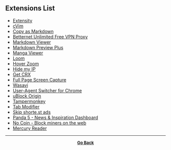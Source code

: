 ## Extensions List

  - [Extensity](https://chrome.google.com/webstore/detail/extensity/jjmflmamggggndanpgfnpelongoepncg)
  - [cVim](https://chrome.google.com/webstore/detail/cvim/ihlenndgcmojhcghmfjfneahoeklbjjh)  
  - [Copy as Markdown](https://chrome.google.com/webstore/detail/copy-as-markdown/fkeaekngjflipcockcnpobkpbbfbhmdn)  
  - [Betternet Unlimited Free VPN Proxy](https://chrome.google.com/webstore/detail/betternet-unlimited-free/gjknjjomckknofjidppipffbpoekiipm)  
  - [Markdown Viewer](https://chrome.google.com/webstore/detail/markdown-viewer/ckkdlimhmcjmikdlpkmbgfkaikojcbjk)  
  - [Markdown Preview Plus](https://chrome.google.com/webstore/detail/markdown-preview-plus/febilkbfcbhebfnokafefeacimjdckgl)  
  - [Manga Viewer](https://chrome.google.com/webstore/detail/manga-viewer/pklmemokeghpbhihhjepfobaajbonjkd)  
  - [Loom](https://chrome.google.com/webstore/detail/loom-video-recorder-scree/liecbddmkiiihnedobmlmillhodjkdmb)  
  - [Hover Zoom](https://chrome.google.com/webstore/detail/hover-zoom/nonjdcjchghhkdoolnlbekcfllmednbl)  
  - [Hide my IP](https://chrome.google.com/webstore/detail/hide-my-ip/pekcnopmdcbjdgmpnpkndppflpldnkkp)  
  - [Get CRX](https://chrome.google.com/webstore/detail/get-crx/dijpllakibenlejkbajahncialkbdkjc)  
  - [Full Page Screen Capture](https://chrome.google.com/webstore/detail/full-page-screen-capture/fdpohaocaechififmbbbbbknoalclacl)  
  - [Wasavi](https://chrome.google.com/webstore/detail/wasavi/dgogifpkoilgiofhhhodbodcfgomelhe)  
  - [User-Agent Switcher for Chrome](https://chrome.google.com/webstore/detail/user-agent-switcher-for-c/djflhoibgkdhkhhcedjiklpkjnoahfmg)  
  - [uBlock Origin](https://chrome.google.com/webstore/detail/ublock-origin/cjpalhdlnbpafiamejdnhcphjbkeiagm)  
  - [Tampermonkey](https://chrome.google.com/webstore/detail/tampermonkey/dhdgffkkebhmkfjojejmpbldmpobfkfo)  
  - [Tab Modifier](https://chrome.google.com/webstore/detail/tab-modifier/hcbgadmbdkiilgpifjgcakjehmafcjai)  
  - [Skip shorte.st ads](https://chrome.google.com/webstore/detail/skip-shortest-ads/bhgkdnnlhmefhnkfilcaaibapeepkfok)  
  - [Panda 5 - News & Inspiration Dashboard](https://chrome.google.com/webstore/detail/panda-5-news-inspiration/haafibkemckmbknhfkiiniobjpgkebko)  
  - [No Coin - Block miners on the web](https://chrome.google.com/webstore/detail/no-coin-block-miners-on-t/gojamcfopckidlocpkbelmpjcgmbgjcl)  
  - [Mercury Reader](https://chrome.google.com/webstore/detail/mercury-reader/oknpjjbmpnndlpmnhmekjpocelpnlfdi)  

---

<p align="center">
  <b>
  <a href="https://gs1293.github.io/resource.html"> <font size="-1">Go Back</font></a>
  </b>
</p>
